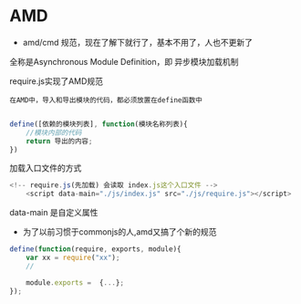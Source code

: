 # AMD

- amd/cmd 规范，现在了解下就行了，基本不用了，人也不更新了

全称是Asynchronous Module Definition，即 异步模块加载机制

require.js实现了AMD规范

`在AMD中，导入和导出模块的代码，都必须放置在define函数中`

```js

define([依赖的模块列表], function(模块名称列表){
    //模块内部的代码
    return 导出的内容;
})

```

加载入口文件的方式

```js
<!-- require.js(先加载) 会读取 index.js这个入口文件 -->
    <script data-main="./js/index.js" src="./js/require.js"></script>
```

data-main 是自定义属性

- 为了以前习惯于commonjs的人,amd又搞了个新的规范

```js
define(function(require, exports, module){
    var xx = require("xx");
    //

    module.exports =  {...};
});

```